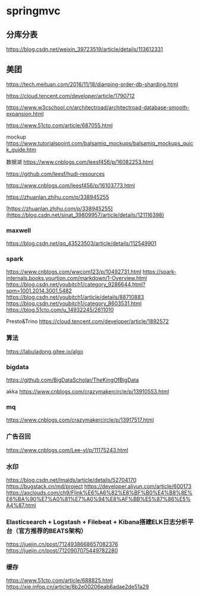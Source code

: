# springmvc
## 分库分表
https://blog.csdn.net/weixin_39723519/article/details/113612331
## 美团
https://tech.meituan.com/2016/11/18/dianping-order-db-sharding.html


https://cloud.tencent.com/developer/article/1790712

https://www.w3cschool.cn/architectroad/architectroad-database-smooth-expansion.html

https://www.51cto.com/article/687055.html

mockup
https://www.tutorialspoint.com/balsamiq_mockups/balsamiq_mockups_quick_guide.htm

数据湖
https://www.cnblogs.com/leesf456/p/16082253.html

https://github.com/leesf/hudi-resources

https://www.cnblogs.com/leesf456/p/16103773.html

https://zhuanlan.zhihu.com/p/338945255

[https://zhuanlan.zhihu.com/p/338945255](https://blog.csdn.net/sinat_39809957/article/details/121116398)

### maxwell
https://blog.csdn.net/qq_43523503/article/details/112549901

### spark
https://www.cnblogs.com/wwcom123/p/10492731.html
https://spark-internals.books.yourtion.com/markdown/1-Overview.html
https://blog.csdn.net/youbitch1/category_9286644.html?spm=1001.2014.3001.5482
https://blog.csdn.net/youbitch1/article/details/88710883
https://blog.csdn.net/youbitch1/category_8603531.html
https://blog.51cto.com/u_14932245/2611010


Presto&Trino
https://cloud.tencent.com/developer/article/1892572

### 算法
https://labuladong.gitee.io/algo

### bigdata
https://github.com/BigDataScholar/TheKingOfBigData

akka
https://www.cnblogs.com/crazymakercircle/p/13910553.html

### mq
https://www.cnblogs.com/crazymakercircle/p/13917517.html

### 广告召回
https://www.cnblogs.com/Lee-yl/p/11175243.html

### 水印
https://blog.csdn.net/lmalds/article/details/52704170
https://bugstack.cn/md/project
https://developer.aliyun.com/article/600173
https://asclouds.com/ch9/Flink%E6%A6%82%E8%BF%B0%E4%B8%8E%E6%BA%90%E7%A0%81%E7%A0%94%E8%AF%BB%E5%87%86%E5%A4%87.html

### Elasticsearch + Logstash + Filebeat + Kibana搭建ELK日志分析平台（官方推荐的BEATS架构）
https://juejin.cn/post/7124938668657082376
https://juejin.cn/post/7120907075449782280

### 缓存
https://www.51cto.com/article/688825.html
https://xie.infoq.cn/article/8b2e00206eab6adae2de51a29
